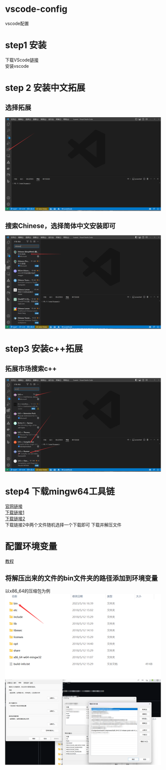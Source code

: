 # vscode-config
vscode配置
# step1 安装
 下载VScode[链接](https://code.visualstudio.com/)  
 安装vscode
# step 2 安装中文拓展
## 选择拓展  
![](https://github.com/Gyxqq/vscode-config/blob/main/src/image.png)
## 搜索Chinese，选择简体中文安装即可  
![](https://github.com/Gyxqq/vscode-config/blob/main/src/1.png)
# step3 安装c++拓展
## 拓展市场搜索c++
![](https://github.com/Gyxqq/vscode-config/blob/main/src/2.png)
#  step4 下载mingw64工具链
[官网链接](https://www.mingw-w64.org/downloads/)  
[下载链接1](https://github.com/niXman/mingw-builds-binaries/releases)  
[下载链接2](https://github.com/Gyxqq/vscode-config/releases/tag/v1)  
下载链接2中两个文件随机选择一个下载即可
下载并解压文件
# 配置环境变量  
[教程](https://blog.csdn.net/wangpaiblog/article/details/113532591)  
## 将解压出来的文件的bin文件夹的路径添加到环境变量
以x86_64的压缩包为例
![](https://github.com/Gyxqq/vscode-config/blob/main/src/3.png)
![](https://github.com/Gyxqq/vscode-config/blob/main/src/4.png)
